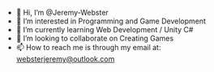 - 👋 Hi, I’m @Jeremy-Webster
- 👀 I’m interested in Programming and Game Development
- 🌱 I’m currently learning Web Development / Unity C#
- 💞️ I’m looking to collaborate on Creating Games
- 📫 How to reach me is through my email at: websterjeremy@outlook.com

<!---
Jeremy-Webster/Jeremy-Webster is a ✨ special ✨ repository because its `README.md` (this file) appears on your GitHub profile.
You can click the Preview link to take a look at your changes.
--->

